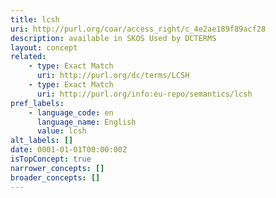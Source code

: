 ```yaml
---
title: lcsh
uri: http://purl.org/coar/access_right/c_4e2ae189f89acf28
description: available in SKOS Used by DCTERMS
layout: concept
related:
    - type: Exact Match
      uri: http://purl.org/dc/terms/LCSH
    - type: Exact Match
      uri: http://purl.org/info:eu-repo/semantics/lcsh
pref_labels:
    - language_code: en
      language_name: English
      value: lcsh
alt_labels: []
date: 0001-01-01T00:00:00Z
isTopConcept: true
narrower_concepts: []
broader_concepts: []
---
```



